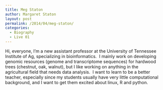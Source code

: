 ```yaml
---
title: Meg Staton
author: Margaret Staton
layout: post
permalink: /2014/04/meg-staton/
categories:
  - Biography
  - Live 01
---
```

Hi, everyone, I&#8217;m a new assistant professor at the University of Tennessee Institute of Ag, specializing in bioinformatics.  I mainly work on developing genomic resources (genome and transcriptome sequences) for hardwood trees (chestnut, oak, walnut), but I like working on anything in the agricultural field that needs data analysis.  I want to learn to be a better teacher, especially since my students usually have very little computational background, and I want to get them excited about linux, R and python.